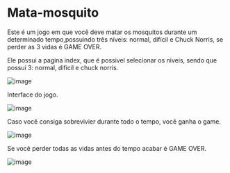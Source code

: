 # Mata-mosquito
Este é um jogo em que você deve matar os mosquitos durante um determinado tempo,possuindo três níveis: normal, difícil e Chuck Norris, se perder as 3 vidas é GAME OVER.

Ele possui a pagina index, que é possivel selecionar os niveis, sendo que possui 3: normal, dificil e chuck norris.

![image](https://user-images.githubusercontent.com/69177726/109425998-e8706700-79c9-11eb-8486-0e8221c40e38.png)


Interface do jogo.

![image](https://user-images.githubusercontent.com/69177726/109426143-c2979200-79ca-11eb-87e1-5bcdf4dc41f2.png)


Caso você consiga sobrevivier durante todo o tempo, você ganha o game.

![image](https://user-images.githubusercontent.com/69177726/109426073-5026b200-79ca-11eb-9bd7-f123e0fd324e.png)


Se você perder todas as vidas antes do tempo acabar é GAME OVER.

![image](https://user-images.githubusercontent.com/69177726/109426104-78aeac00-79ca-11eb-95be-754aa3a81782.png)
